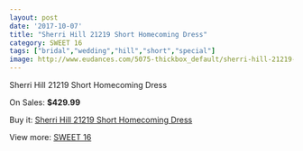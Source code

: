```yaml
---
layout: post
date: '2017-10-07'
title: "Sherri Hill 21219 Short Homecoming Dress"
category: SWEET 16
tags: ["bridal","wedding","hill","short","special"]
image: http://www.eudances.com/5075-thickbox_default/sherri-hill-21219-short-homecoming-dress.jpg
---
```

Sherri Hill 21219 Short Homecoming Dress

On Sales: **$429.99**
<a href="https://www.eudances.com/en/sweet-16/1717-sherri-hill-21219-short-homecoming-dress.html"><amp-img layout="responsive" width="600" height="600" src="//www.eudances.com/5075-thickbox_default/sherri-hill-21219-short-homecoming-dress.jpg" alt="Sherri Hill 21219 Short Homecoming Dress 0" /></a>
<a href="https://www.eudances.com/en/sweet-16/1717-sherri-hill-21219-short-homecoming-dress.html"><amp-img layout="responsive" width="600" height="600" src="//www.eudances.com/5080-thickbox_default/sherri-hill-21219-short-homecoming-dress.jpg" alt="Sherri Hill 21219 Short Homecoming Dress 1" /></a>
<a href="https://www.eudances.com/en/sweet-16/1717-sherri-hill-21219-short-homecoming-dress.html"><amp-img layout="responsive" width="600" height="600" src="//www.eudances.com/5079-thickbox_default/sherri-hill-21219-short-homecoming-dress.jpg" alt="Sherri Hill 21219 Short Homecoming Dress 2" /></a>
<a href="https://www.eudances.com/en/sweet-16/1717-sherri-hill-21219-short-homecoming-dress.html"><amp-img layout="responsive" width="600" height="600" src="//www.eudances.com/5078-thickbox_default/sherri-hill-21219-short-homecoming-dress.jpg" alt="Sherri Hill 21219 Short Homecoming Dress 3" /></a>
<a href="https://www.eudances.com/en/sweet-16/1717-sherri-hill-21219-short-homecoming-dress.html"><amp-img layout="responsive" width="600" height="600" src="//www.eudances.com/5077-thickbox_default/sherri-hill-21219-short-homecoming-dress.jpg" alt="Sherri Hill 21219 Short Homecoming Dress 4" /></a>
<a href="https://www.eudances.com/en/sweet-16/1717-sherri-hill-21219-short-homecoming-dress.html"><amp-img layout="responsive" width="600" height="600" src="//www.eudances.com/5076-thickbox_default/sherri-hill-21219-short-homecoming-dress.jpg" alt="Sherri Hill 21219 Short Homecoming Dress 5" /></a>

Buy it: [Sherri Hill 21219 Short Homecoming Dress](https://www.eudances.com/en/sweet-16/1717-sherri-hill-21219-short-homecoming-dress.html "Sherri Hill 21219 Short Homecoming Dress")

View more: [SWEET 16](https://www.eudances.com/en/18-sweet-16 "SWEET 16")
